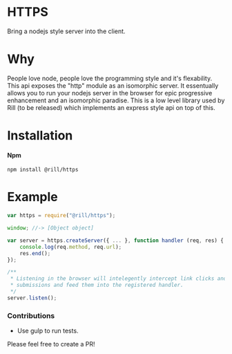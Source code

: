 # HTTPS

Bring a nodejs style server into the client.

# Why
People love node, people love the programming style and it's flexability. This api exposes the "http" module as an isomorphic server. It essentually allows you to run your nodejs server in the browser for epic progressive enhancement and an isomorphic paradise. This is a low level library used by Rill (to be released) which implements an express style api on top of this.

# Installation

#### Npm
```console
npm install @rill/https
```

# Example

```javascript
var https = require("@rill/https");

window; //-> [Object object]

var server = https.createServer({ ... }, function handler (req, res) {
	console.log(req.method, req.url);
	res.end();
});

/**
 * Listening in the browser will intelegently intercept link clicks and form
 * submissions and feed them into the registered handler.
 */
server.listen();
```

### Contributions

* Use gulp to run tests.

Please feel free to create a PR!
